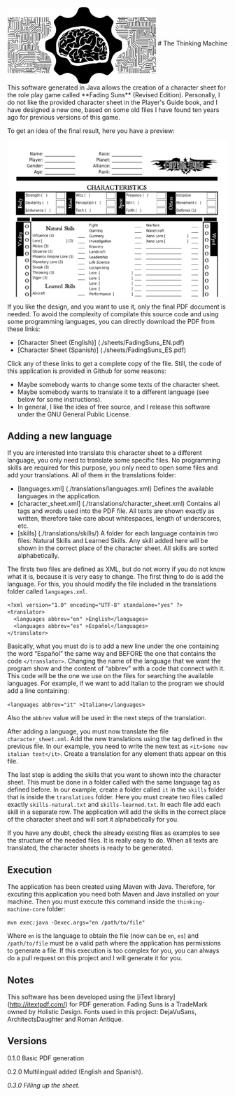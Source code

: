 <img src="./images/ThinkingMachine_logo.png" width="340" alt="The Thinking Machine" align="middle"> 
# The Thinking Machine
This software generated in Java allows the creation of a character sheet for the role play game called **Fading Suns** (Revised Edition). Personally, I do not like the provided character sheet in the Player's Guide book, and I have designed a new one, based on some old files I have found ten years ago for previous versions of this game.

To get an idea of the final result, here you have a preview: 

<img src="./images/englishSheetPreview.png" width="600" alt="Fading Suns Character Sheet" align="middle"> 


If you like the design, and you want to use it, only the final PDF document is needed. To avoid the complexity of compilate this source code and using some programming languages, you can directly download the PDF from these links:
- [Character Sheet (English)] (./sheets/FadingSuns_EN.pdf)
- [Character Sheet (Spanish)] (./sheets/FadingSuns_ES.pdf)

Click any of these links to get a complete copy of the file. Still, the code of this application is provided in Github for some reasons:
* Maybe somebody wants to change some texts of the character sheet.
* Maybe somebody wants to translate it to a different language (see below for some instructions).
* In general, I like the idea of free source, and I release this software under the GNU General Public License. 

## Adding a new language
If you are interested into translate this character sheet to a different language, you only need to translate some specific files. No programming skills are required for this purpose, you only need to open some files and add your translations. All of them in the translations folder:
- [languages.xml] (./translations/languages.xml) Defines the available languages in the application. 
- [character_sheet.xml] (./translations/character_sheet.xml) Contains all tags and words used into the PDF file. All texts are shown exactly as written, therefore take care about whitespaces, length of underscores, etc. 
- [skills] (./translations/skills/) A folder for each language containin two files: Natural Skills and Learned Skills. Any skill added here will be shown in the correct place of the character sheet. All skills are sorted alphabetically. 

The firsts two files are defined as XML, but do not worry if you do not know what it is, because it is very easy to change. The first thing to do is add the language. For this, you should modify the file included in the translations folder called `languages.xml`.

```
<?xml version="1.0" encoding="UTF-8" standalone="yes" ?>
<translator> 
  <languages abbrev="en" >English</languages> 
  <languages abbrev="es" >Español</languages> 
</translator>
```

Basically, what you must do is to add a new line under the one containing the word “Español” the same way and BEFORE the one that contains the code `</translator>`. Changing the name of the language that we want the program show and the content of “abbrev” with a code that connect with it. This code will be the one we use on the files for searching the available languages. For example, if we want to add Italian to the program we should add a line containing: 

`<languages abbrev="it" >Italiano</languages>`

Also the `abbrev` value will be used in the next steps of the translation. 

After adding a language, you must now translate the file `character_sheet.xml`. Add the new translations using the tag defined in the previous file. In our example, you need to write the new text as `<it>Some new italian text</it>`. Create a translation for any element thats appear on this file. 

The last step is adding the skills that you want to shown into the character sheet. This must be done in a folder called with the same language tag as defined before. In our example, create a folder called `it` in the `skills` folder that is inside the `translations` folder. Here you must create two files called exactly `skills-natural.txt` and `skills-learned.txt`. In each file add each skill in a separate row. The application will add the skills in the correct place of the character sheet and will sort it alphabetically for you.

If you have any doubt, check the already existing files as examples to see the structure of the needed files. It is really easy to do. When all texts are translated, the character sheets is ready to be generated.

## Execution
The application has been created using Maven with Java. Therefore, for excuting this application you need both Maven and Java installed on your machine. Then you must execute this command inside the `thinking-machine-core` folder: 

```
mvn exec:java -Dexec.args="en /path/to/file"
```
Where `en` is the language to obtain the file (now can be `en`, `es`) and `/path/to/file` must be a valid path where the application has permissions to generate a file. If this execution is too complex for you, you can always do a pull request on this project and I will generate it for you. 

## Notes
This software has been developed using the [iText library] (http://itextpdf.com/) for PDF generation. 
Fading Suns is a TradeMark owned by Holistic Design. 
Fonts used in this project: DejaVuSans, ArchitectsDaughter and Roman Antique. 

## Versions

0.1.0 Basic PDF generation

0.2.0 Multilingual added (English and Spanish).

*0.3.0 Filling up the sheet.*
